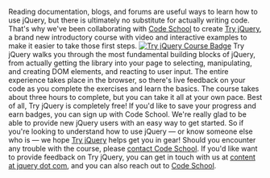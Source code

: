Reading documentation, blogs, and forums are useful ways to learn how to
use jQuery, but there is ultimately no substitute for actually writing
code. That's why we've been collaborating with [Code
School](http://www.codeschool.com) to create [Try
jQuery](http://try.jquery.com), a brand new introductory course with
video and interactive examples to make it easier to take those first
steps. [![Try jQuery Course
Badge](http://blog.jquery.com/wp-content/uploads/2013/02/try-jquery.png "try-jquery")](http://try.jquery.com)
Try jQuery walks you through the most fundamental building blocks of
jQuery, from actually getting the library into your page to selecting,
manipulating, and creating DOM elements, and reacting to user input. The
entire experience takes place in the browser, so there's live feedback
on your code as you complete the exercises and learn the basics. The
course takes about three hours to complete, but you can take it all at
your own pace. Best of all, Try jQuery is completely free! If you'd like
to save your progress and earn badges, you can sign up with Code School.
We're really glad to be able to provide new jQuery users with an easy
way to get started. So if you're looking to understand how to use jQuery
— or know someone else who is — we hope [Try
jQuery](http://try.jquery.com) helps get you in gear! Should you
encounter any trouble with the course, please [contact Code
School](http://codeschool.com/support). If you'd like want to provide
feedback on Try jQuery, you can get in touch with us at [content at
jquery dot com](mailto:content@jquery.com), and you can also reach out
to [Code School](http://codeschool.com/support).
